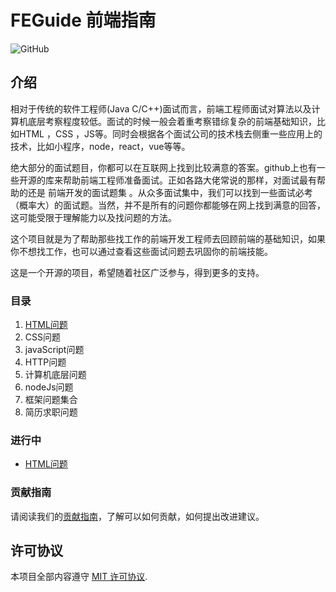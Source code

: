 # FEGuide 前端指南

![GitHub](https://img.shields.io/github/license/mashape/apistatus.svg)

## 介绍

相对于传统的软件工程师(Java C/C++)面试而言，前端工程师面试对算法以及计算机底层考察程度较低。面试的时候一般会着重考察错综复杂的前端基础知识，比如HTML ，CSS ，JS等。同时会根据各个面试公司的技术栈去侧重一些应用上的技术，比如小程序，node，react，vue等等。

绝大部分的面试题目，你都可以在互联网上找到比较满意的答案。github上也有一些开源的库来帮助前端工程师准备面试。正如各路大佬常说的那样，对面试最有帮助的还是 前端开发的面试题集 。从众多面试集中，我们可以找到一些面试必考（概率大）的面试题。当然，并不是所有的问题你都能够在网上找到满意的回答，这可能受限于理解能力以及找问题的方法。

这个项目就是为了帮助那些找工作的前端开发工程师去回顾前端的基础知识，如果你不想找工作，也可以通过查看这些面试问题去巩固你的前端技能。

这是一个开源的项目，希望随着社区广泛参与，得到更多的支持。


### 目录

1. [HTML问题](./HTML问题)
2. CSS问题
3. javaScript问题
4. HTTP问题
5. 计算机底层问题
6. nodeJs问题
8. 框架问题集合
9. 简历求职问题

### 进行中

* [HTML问题](./HTML问题/html.md)

### 贡献指南

请阅读我们的[贡献指南](./CONTRIBUTING.md)，了解可以如何贡献，如何提出改进建议。

## 许可协议

本项目全部内容遵守 [MIT 许可协议](../../LICENSE).